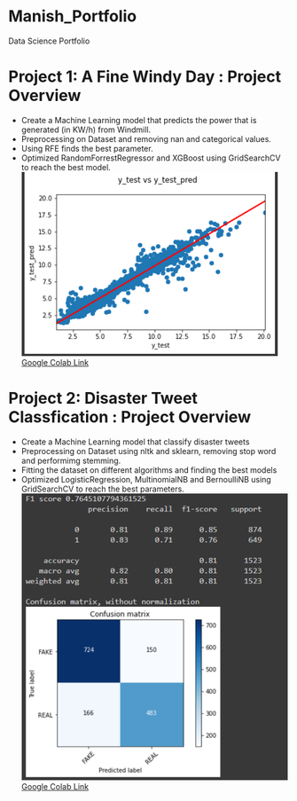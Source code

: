 # Manish_Portfolio
Data Science Portfolio

# Project 1: A Fine Windy Day : Project Overview
+ Create a Machine Learning model that predicts the power that is generated (in KW/h) from Windmill.
+ Preprocessing on Dataset and removing nan and categorical values.
+ Using RFE finds the best parameter.
+ Optimized RandomForrestRegressor and XGBoost using GridSearchCV to reach the best model.
![](image/RandomForestResult.png)
[Google Colab Link](https://colab.research.google.com/drive/1NnNS-3DgXhE1QOG90SIjf48rfkeMOFKg?usp=sharing)


# Project 2: Disaster Tweet Classfication : Project Overview
+ Create a Machine Learning model that classify disaster tweets
+ Preprocessing on Dataset using nltk and sklearn, removing stop word and performimg stemming.
+ Fitting the dataset on different algorithms and finding the best models
+ Optimized LogisticRegression, MultinomialNB and BernoulliNB using GridSearchCV to reach the best parameters.
![](image/best_Model.png)
[Google Colab Link](https://colab.research.google.com/drive/1ZLW7DHvmrzGjaEeUBi6oCtpMv91YULck?usp=sharing)
